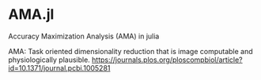 # AMA.jl
Accuracy Maximization Analysis (AMA) in julia

AMA: Task oriented dimensionality reduction that is image computable and physiologically plausible.
https://journals.plos.org/ploscompbiol/article?id=10.1371/journal.pcbi.1005281
